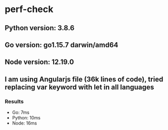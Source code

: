 # perf-check

## Python version: 3.8.6
## Go version: go1.15.7 darwin/amd64
## Node version: 12.19.0

## I am using Angularjs file (36k lines of code), tried replacing var keyword with let in all languages

### Results

* Go: 7ms
* Python: 10ms
* Node: 16ms
